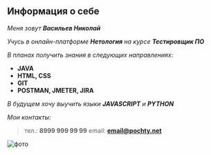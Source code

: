 Информация о себе
---


_Меня зовут **Васильев Николай**_

_Учусь в онлайн-платформе **Нетология** на курсе **Тестировщик ПО**_

_В планах получить знания в следующих направлениях_:
* **JAVA**
* **HTML, CSS**
* **GIT**
* **POSTMAN, JMETER, JIRA**

_В будущем хочу выучить языки **JAVASCRIPT** и **PYTHON**_
 
_Мои контакты:_
>тел.: **8999 999 99 99**
>email: **email@pochty.net**  


![фото](https://kartinkin.net/uploads/posts/2022-02/thumbs/1645709411_4-kartinkin-net-p-informatsionnie-tekhnologii-kartinki-6.jpg)